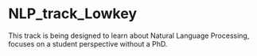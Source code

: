# NLP_track_Lowkey
This track is being designed to learn about Natural Language Processing, focuses on a student perspective without a PhD.
